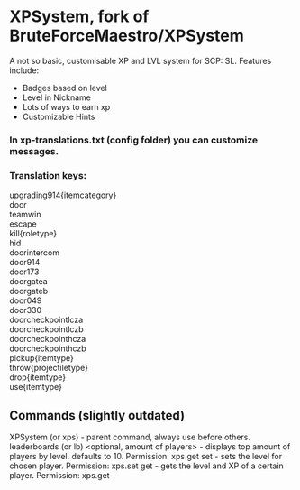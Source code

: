# XPSystem, fork of BruteForceMaestro/XPSystem
 A not so basic, customisable XP and LVL system for SCP: SL.
Features include:
- Badges based on level
- Level in Nickname
- Lots of ways to earn xp
- Customizable Hints


### In xp-translations.txt (config folder) you can customize messages.
### Translation keys:
upgrading914{itemcategory} <br>
door <br>
teamwin <br>
escape <br>
kill{roletype} <br>
hid <br>
doorintercom <br>
door914 <br>
door173 <br> 
doorgatea <br>
doorgateb <br>
door049 <br>
door330 <br>
doorcheckpointlcza <br>
doorcheckpointlczb <br>
doorcheckpointhcza <br>
doorcheckpointhczb <br>
pickup{itemtype} <br>
throw{projectiletype} <br>
drop{itemtype} <br>
use{itemtype} <br>

## Commands (slightly outdated)

XPSystem (or xps) - parent command, always use before others. 
leaderboards (or lb) <optional, amount of players> - displays top amount of players by level. defaults to 10. Permission: xps.get
set <UserId or in-game id> <level> - sets the level for chosen player. Permission: xps.set
get <UserId or in-game id> - gets the level and XP of a certain player. Permission: xps.get